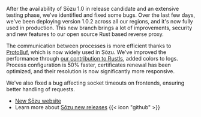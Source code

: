 
After the availability of Sōzu 1.0 in release candidate and an extensive testing phase, we've identified and fixed some bugs. Over the last few days, we've been deploying version 1.0.2 across all our regions, and it's now fully used in production. This new branch brings a lot of improvements, security and new features to our open source Rust based reverse proxy.

The communication between processes is more efficient thanks to [ProtoBuf](https://fr.wikipedia.org/wiki/Protocol_Buffers), which is now widely used in Sōzu. We've improved the performance through [our contribution to Rustls](https://github.com/rustls/rustls/pull/1774), added colors to logs. Process configuration is 50% faster, certificates renewal has been optimized, and their resolution is now significantly more responsive.

We've also fixed a bug affecting socket timeouts on frontends, ensuring better handling of requests.

* [New Sōzu website](https://www.sozu.io)
* Learn more about [Sōzu new releases](https://github.com/sozu-proxy/sozu/releases) {{< icon "github" >}}

